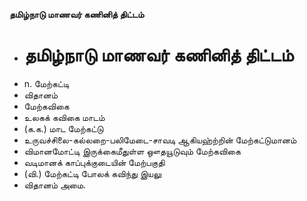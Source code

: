 **தமிழ்நாடு மாணவர் கணினித் திட்டம்**
- # தமிழ்நாடு மாணவர் கணினித் திட்டம்
- n. மேற்கட்டி
- விதானம்
- மேற்கவிகை
- உலகக் கவிகை மாடம்
- (க.க.) மாட மேற்கட்டு
- உருவச்சிலை-கல்லறை-பலிமேடை-சாவடி ஆகியஹ்ற்றின் மேற்கட்டுமானம்
- விமானமோட்டி இருக்கைமீதுள்ள ஔதயூடுவும் மேற்கவிகை
- வடிமானக் காப்புக்குடையின் மேற்பகுதி
- (வி.) மேற்கட்டி போலக் கவிந்து இயலு
- விதானம் அமை.

